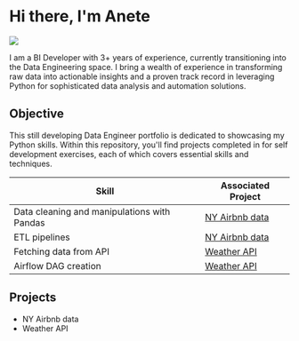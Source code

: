 # Hi there, I'm Anete 
<a href="https://linkedin.com/in/anete-asafreja-a03231138/"><img src="https://img.shields.io/badge/-LinkedIn-0072b1?&style=for-the-badge&logo=linkedin&logoColor=white" /></a>


I am a BI Developer with 3+ years of experience, currently transitioning into the Data Engineering space. I bring a wealth of experience in transforming raw data into actionable insights and a proven track record in leveraging Python for sophisticated data analysis and automation solutions. 


## Objective
This still developing Data Engineer portfolio is dedicated to showcasing my Python skills. Within this repository, you'll find projects completed in for self development exercises, each of which covers essential skills and techniques.


| Skill                                         | Associated Project         |
|-----------------------------------------------|----------------------------|
| Data cleaning and manipulations with Pandas   | <a href="https://github.com/aasafreja/airbnb-data-etl">NY Airbnb data</a>|
| ETL pipelines                                 | <a href="https://github.com/aasafreja/airbnb-data-etl">NY Airbnb data</a>|
| Fetching data from API                                 | <a href="https://github.com/aasafreja/Weather-API">Weather API</a>|
| Airflow DAG creation                          |<a href="https://github.com/aasafreja/Weather-API">Weather API</a>|


## Projects
- NY Airbnb data
- Weather API